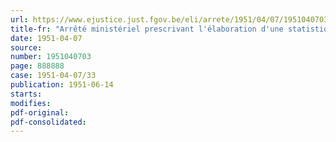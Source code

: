 ```yaml
---
url: https://www.ejustice.just.fgov.be/eli/arrete/1951/04/07/1951040703/justel
title-fr: "Arrêté ministériel prescrivant l'élaboration d'une statistique mensuelle de l'activité et du mouvement des stocks dans les fabriques d'allumettes (abrogé par MB 29-10-1956, art. 6)"
date: 1951-04-07
source:
number: 1951040703
page: 888888
case: 1951-04-07/33
publication: 1951-06-14
starts:
modifies:
pdf-original:
pdf-consolidated:
---
```


